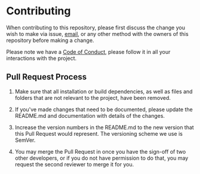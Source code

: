 # Contributing

When contributing to this repository,
please first discuss the change you wish to make via issue,
[email](mailto:nikkeyl.dev@gmail.com), or any other method with the owners
of this repository before making a change.

Please note we have a [Code of Conduct](CODE_OF_CONDUCT),
please follow it in all your interactions with the project.

## Pull Request Process

1.  Make sure that all installation or build dependencies,
    as well as files and folders that are not relevant to the project,
    have been removed.

1.  If you've made changes that need to be documented,
    please update the README.md and documentation with details of the changes.

1.  Increase the version numbers in the README.md
    to the new version that this Pull Request would represent.
    The versioning scheme we use is SemVer.

1.  You may merge the Pull Request in once you have the sign-off
    of two other developers, or if you do not have permission to do that,
    you may request the second reviewer to merge it for you.
